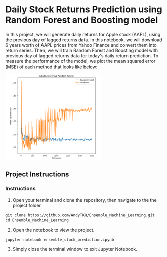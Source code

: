 # Daily Stock Returns Prediction using Random Forest and Boosting model 

In this project, we will generate daily returns for Apple stock (AAPL), using the previous day of lagged returns data. In this notebook, we will download 6 years worth of AAPL prices from Yahoo Finance and convert them into return series. Then, we will train Random Forest and Boosting model with previous day of lagged returns data for today's daily return prediction. To measure the performance of the model, we plot the mean squared error (MSE) of each method that looks like below: 

<img src='image/mse.png' width=60% />

## Project Instructions

### Instructions

1. Open your terminal and clone the repository, then navigate to the the project folder.
```
git clone https://github.com/AndyTKH/Ensemble_Machine_Learning.git                                                          
cd Ensemble_Machine_Learning
```
2. Open the notebook to view the project. 
```
jupyter notebook ensemble_stock_prediction.ipynb
```
3. Simply close the terminal window to exit Jupyter Notebook. 
